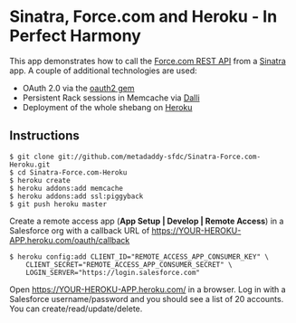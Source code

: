 Sinatra, Force.com and Heroku - In Perfect Harmony
==================================================

This app demonstrates how to call the [Force.com REST API](http://developer.force.com/REST) from a [Sinatra](http://www.sinatrarb.com/) app. A couple of additional technologies are used:

* OAuth 2.0 via the [oauth2 gem](https://github.com/intridea/oauth2)
* Persistent Rack sessions in Memcache via [Dalli](https://github.com/mperham/dalli)
* Deployment of the whole shebang on [Heroku](http://www.heroku.com)

Instructions
------------

    $ git clone git://github.com/metadaddy-sfdc/Sinatra-Force.com-Heroku.git
    $ cd Sinatra-Force.com-Heroku
    $ heroku create
    $ heroku addons:add memcache
    $ heroku addons:add ssl:piggyback
    $ git push heroku master
    
Create a remote access app (**App Setup | Develop | Remote Access**) in a Salesforce org with a callback URL of https://YOUR-HEROKU-APP.heroku.com/oauth/callback
    
    $ heroku config:add CLIENT_ID="REMOTE_ACCESS_APP_CONSUMER_KEY" \
    	CLIENT_SECRET="REMOTE_ACCESS_APP_CONSUMER_SECRET" \
    	LOGIN_SERVER="https://login.salesforce.com"

Open https://YOUR-HEROKU-APP.heroku.com/ in a browser. Log in with a Salesforce username/password and you should see a list of 20 accounts. You can create/read/update/delete.

